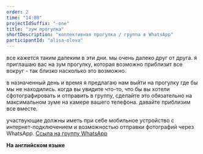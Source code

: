 ```yaml
---
order: 2
time: "14:00"
projectIdSuffix: "-one"
title: "зум прогулка"
shortDescription: "коллективная прогулка / группа в WhatsApp"
participantId: "alisa-oleva"
---
```


все кажется таким далеким в эти дни. мы очень далеко друг от друга. я приглашаю вас на зум прогулку, которая возможно приблизит все вокруг - так близко насколько это возможно.

в назначенный день и время я предлагаю нам выйти на прогулку где бы мы не находились. когда вы увидите что-то, что бы вы хотели сфотографировать и отправить в группу, сделайте это обязательно на максимальном зуме на камере вашего телефона. давайте приблизим все вместе.

участвующие должны иметь при себе мобильное устройство с интернет-подключением и возможностью отправки фотографий через WhatsApp. [Ссыла на группу WhatsApp](https://chat.whatsapp.com/J5t73T2LBhNKloe4x2yOG1)

 **На английском языке**
